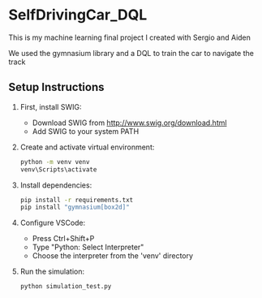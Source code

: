 # SelfDrivingCar_DQL

This is my machine learning final project I created with Sergio and Aiden

We used the gymnasium library and a DQL to train the car to navigate the track

## Setup Instructions

1. First, install SWIG:
   - Download SWIG from http://www.swig.org/download.html
   - Add SWIG to your system PATH

2. Create and activate virtual environment:
   ```bash
   python -m venv venv
   venv\Scripts\activate
   ```

3. Install dependencies:
   ```bash
   pip install -r requirements.txt
   pip install "gymnasium[box2d]"
   ```

4. Configure VSCode:
   - Press Ctrl+Shift+P
   - Type "Python: Select Interpreter"
   - Choose the interpreter from the 'venv' directory

5. Run the simulation:
   ```bash
   python simulation_test.py
   ```
